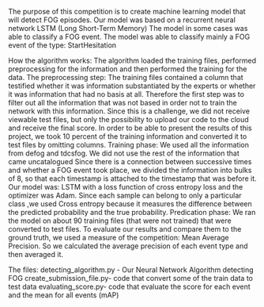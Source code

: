 The purpose of this competition is to create machine learning model that will detect FOG episodes.
Our model was based on a recurrent neural network LSTM (Long Short-Term Memory) 
The model in some cases was able to classify a FOG event. The model was able to classify mainly a FOG event of the type: StartHesitation


How the algorithm works:
The algorithm loaded the training files, performed preprocessing for the information and then performed the training for the data.
The preprocessing step:
The training files contained a column that testified whether it was information substantiated by the experts or whether it was information that had no basis at all. Therefore the first step was to filter out all the information that was not based in order not to train the network with this information.
Since this is a challenge, we did not receive viewable test files, but only the possibility to upload our code to the cloud and receive the final score.
In order to be able to present the results of this project, we took 10 percent of the training information and converted it to test files by omitting columns.
Training phase:
We used all the information from defog and tdcsfog. We did not use the rest of the information that came uncatalogued
Since there is a connection between successive times and whether a FOG event took place, we divided the information into bulks of 8, so that each timestamp is attached to the timestamp that was before it.
Our model was: LSTM with a loss function of cross entropy loss and the optimizer was Adam. 
Since each sample can belong to only a particular class ,we used Cross entropy because it measures the difference between the predicted probability and the true probability.
Predication phase:
We ran the model on about 90 training files (that were not trained) that were converted to test files.
To evaluate our results and compare them to the ground truth, we used a measure of the competition: Mean Average Precision. So we calculated the average precision of each event type and then averaged it.


The files:
detecting_algorithm.py - Our Neural Network Algorithm detecting FOG
create_submission_file.py- code that convert some of the train data to test data
evaluating_score.py- code that evaluate the score for each event and the mean for all events (mAP)
